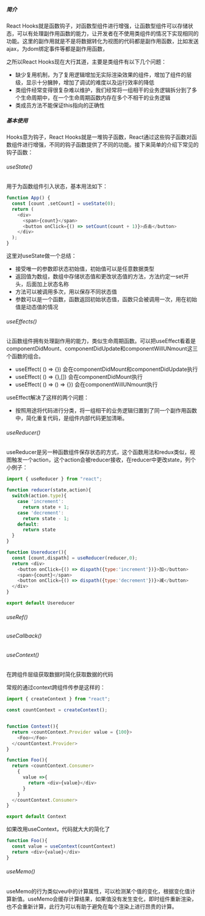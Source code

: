 ##### 简介

React Hooks就是函数钩子，对函数型组件进行增强，让函数型组件可以存储状态，可以有处理副作用函数的能力，让开发者在不使用类组件的情况下实现相同的功能。这里的副作用就是不是将数据转化为视图的代码都是副作用函数，比如发送ajax，为dom绑定事件等都是副作用函数，

之所以React Hooks现在大行其道，主要是类组件有以下几个问题：

- 缺少复用机制，为了复用逻辑增加无实际渲染效果的组件，增加了组件的层级，显示十分臃肿，增加了调试的难度以及运行效率的降低
- 类组件经常变得很复杂难以维护，我们经常将一组相干的业务逻辑拆分到了多个生命周期中，在一个生命周期函数内存在多个不相干的业务逻辑
- 类成员方法不能保证this指向的正确性

##### 基本使用

Hooks意为钩子，React Hooks就是一堆钩子函数，React通过这些钩子函数对函数组件进行增强，不同的钩子函数提供了不同的功能。接下来简单的介绍下常见的钩子函数：

###### useState()

用于为函数组件引入状态，基本用法如下：

```javascript
function App() {
  const [count ,setCount] = useState(0);
  return (
    <div>
      <span>{count}</span>
      <button onClick={() => setCount(count + 1)}>点击</button>
    </div>
  );
}
```

这里对useState做一个总结：

- 接受唯一的参数即状态初始值，初始值可以是任意数据类型
- 返回值为数组，数组中存储状态值和更改状态值的方法，方法约定一set开头，后面加上状态名称
- 方法可以被调用多次，用以保存不同状态值
- 参数可以是一个函数，函数返回初始状态值，函数只会被调用一次，用在初始值是动态值的情况

###### useEffects()

让函数组件拥有处理副作用的能力，类似生命周期函数。可以把useEffect看着是componentDidMount、componentDidUpdate和componentWillUNmount这三个函数的组合。

- useEffect( () => {})  会在componentDidMount和componentDidUpdate执行
- useEffect( () => {},[])  会在componentDidMount执行
- useEffect( () => () => {})  会在componentWillUNmount执行

useEffect解决了这样的两个问题：

- 按照用途将代码进行分类，将一组相干的业务逻辑归置到了同一个副作用函数中，简化重复代码，是组件内部代码更加清晰。

###### useReducer()

useReducer是另一种函数组件保存状态的方式，这个函数用法和redux类似，视图触发一个action，这个action会被reducer接收，在reducer中更改state，列个小例子：

```javascript
import { useReducer } from "react";

function reducer(state,action){
  switch(action.type){
    case 'increment':
      return state + 1;
    case 'decrement':
      return state - 1;
    default:
      return state
  }
}

function Usereducer(){
  const [count,dispath] = useReducer(reducer,0);
  return <div>
    <button onClick={() => dispath({type:'increment'})}>加</button>
    <span>{count}</span>
    <button onClick={() => dispath({type:'decrement'})}>减</button>
  </div>
}

export default Usereducer
```



###### useRef()





###### useCallback()



###### useContext()

在跨组件层级获取数据时简化获取数据的代码 

常规的通过context跨组件传参是这样的：

```javascript
import { createContext } from "react";

const countContext = createContext();


function Context(){
  return <countContext.Provider value = {100}>
    <Foo></Foo>
  </countContext.Provider>
}

function Foo(){
  return <countContext.Consumer>
    {
      value =>{
        return <div>{value}</div>
      }
    }
  </countContext.Consumer>
}

export default Context
```

如果改用useContext，代码就大大的简化了

```javascript
function Foo(){
  const value = useContext(countContext)
  return <div>{value}</div>
}
```



###### useMemo()

useMemo的行为类似veu中的计算属性，可以检测某个值的变化，根据变化值计算新值。useMemo会缓存计算结果，如果值没有发生变化，即时组件重新渲染，也不会重新计算，此行为可以有助于避免在每个渲染上进行昂贵的计算。













